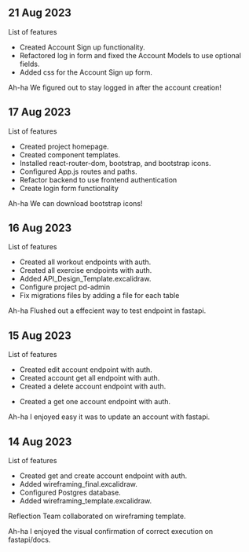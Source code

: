## 21 Aug 2023

List of features

- Created Account Sign up functionality.
- Refactored log in form and fixed the Account Models to use optional fields.
- Added css for the Account Sign up form.

Ah-ha
We figured out to stay logged in after the account creation!

## 17 Aug 2023

List of features

- Created project homepage.
- Created component templates.
- Installed react-router-dom, bootstrap, and bootstrap icons.
- Configured App.js routes and paths.
- Refactor backend to use frontend authentication
- Create login form functionality

Ah-ha
We can download bootstrap icons!

## 16 Aug 2023

List of features

- Created all workout endpoints with auth.
- Created all exercise endpoints with auth.
- Added API_Design_Template.excalidraw.
- Configure project pd-admin
- Fix migrations files by adding a file for each table

Ah-ha
Flushed out a effecient way to test endpoint in fastapi.

## 15 Aug 2023

List of features

- Created edit account endpoint with auth.
- Created account get all endpoint with auth.
- Created a delete account endpoint with auth.

* Created a get one account endpoint with auth.

Ah-ha
I enjoyed easy it was to update an account with fastapi.

## 14 Aug 2023

List of features

- Created get and create account endpoint with auth.
- Added wireframing_final.excalidraw.
- Configured Postgres database.
- Added wireframing_template.excalidraw.

Reflection
Team collaborated on wireframing template.

Ah-ha
I enjoyed the visual confirmation of correct execution on fastapi/docs.
